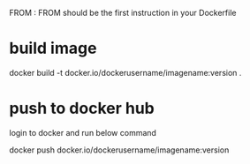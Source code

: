 FROM : FROM should be the first instruction in your Dockerfile

# build image

docker build -t docker.io/dockerusername/imagename:version .

# push to docker hub

login to docker and run below command

docker push docker.io/dockerusername/imagename:version

